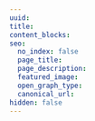 ```yaml
---
uuid:
title:
content_blocks:
seo:
  no_index: false
  page_title:
  page_description: 
  featured_image:
  open_graph_type:
  canonical_url:
hidden: false
---
```

